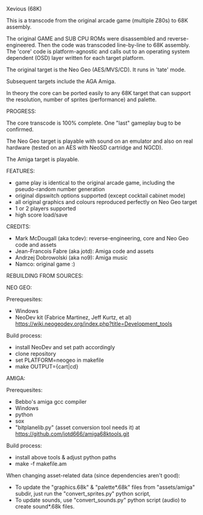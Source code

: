 Xevious (68K)

This is a transcode from the original arcade game (multiple Z80s) to 68K assembly.

The original GAME and SUB CPU ROMs were disassembled and reverse-engineered. Then the code was transcoded line-by-line to 68K assembly. The 'core' code is platform-agnostic and calls out to an operating system dependent (OSD) layer written for each target platform.

The original target is the Neo Geo (AES/MVS/CD). It runs in 'tate' mode.

Subsequent targets include the AGA Amiga.

In theory the core can be ported easily to any 68K target that can support the resolution, number of sprites (performance) and palette.

PROGRESS:

The core transcode is 100% complete. One "last" gameplay bug to be confirmed.

The Neo Geo target is playable with sound on an emulator and also on real hardware (tested on an AES with NeoSD cartridge and NGCD).

The Amiga target is playable.

FEATURES:

- game play is identical to the original arcade game, including the pseudo-random
  number generation
- original dipswitch options supported (except cocktail cabinet mode)
- all original graphics and colours reproduced perfectly on Neo Geo target
- 1 or 2 players supported
- high score load/save

CREDITS:

- Mark McDougall (aka tcdev): reverse-engineering, core and Neo Geo code and assets
- Jean-Francois Fabre (aka jotd): Amiga code and assets
- Andrzej Dobrowolski (aka no9): Amiga music
- Namco: original game :)

REBUILDING FROM SOURCES:

NEO GEO:

Prerequesites:

- Windows
- NeoDev kit (Fabrice Martinez, Jeff Kurtz, et al)  
  https://wiki.neogeodev.org/index.php?title=Development_tools

Build process:

- install NeoDev and set path accordingly
- clone repository
- set PLATFORM=neogeo in makefile
- make OUTPUT={cart|cd}

AMIGA:

Prerequesites:

- Bebbo's amiga gcc compiler
- Windows
- python
- sox
- "bitplanelib.py" (asset conversion tool needs it) at https://github.com/jotd666/amiga68ktools.git

Build process:

- install above tools & adjust python paths
- make -f makefile.am

When changing asset-related data (since dependencies aren't good):

- To update the "graphics.68k" & "palette*.68k" files from "assets/amiga" subdir, 
  just run the "convert_sprites.py" python script, 
- To update sounds, use "convert_sounds.py"
  python script (audio) to create sound*.68k files.

